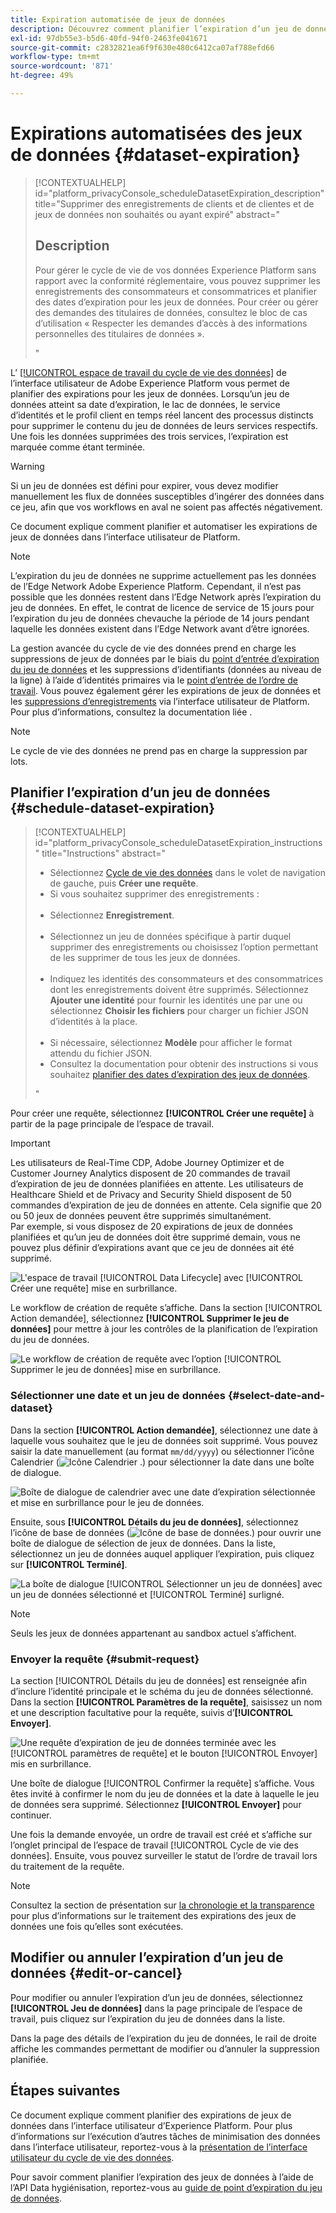 ```yaml
---
title: Expiration automatisée de jeux de données
description: Découvrez comment planifier l’expiration d’un jeu de données dans l’interface utilisateur d’Adobe Experience Platform.
exl-id: 97db55e3-b5d6-40fd-94f0-2463fe041671
source-git-commit: c2832821ea6f9f630e480c6412ca07af788efd66
workflow-type: tm+mt
source-wordcount: '871'
ht-degree: 49%

---
```


# Expirations automatisées des jeux de données {#dataset-expiration}

>[!CONTEXTUALHELP]
>id="platform_privacyConsole_scheduleDatasetExpiration_description"
>title="Supprimer des enregistrements de clients et de clientes et de jeux de données non souhaités ou ayant expiré"
>abstract="<h2>Description</h2><p>Pour gérer le cycle de vie de vos données Experience Platform sans rapport avec la conformité réglementaire, vous pouvez supprimer les enregistrements des consommateurs et consommatrices et planifier des dates d’expiration pour les jeux de données. Pour créer ou gérer des demandes des titulaires de données, consultez le bloc de cas d’utilisation « Respecter les demandes d’accès à des informations personnelles des titulaires de données ».</p>"

L’ [[!UICONTROL  espace de travail du cycle de vie des données]](./overview.md) de l’interface utilisateur de Adobe Experience Platform vous permet de planifier des expirations pour les jeux de données. Lorsqu’un jeu de données atteint sa date d’expiration, le lac de données, le service d’identités et le profil client en temps réel lancent des processus distincts pour supprimer le contenu du jeu de données de leurs services respectifs. Une fois les données supprimées des trois services, l’expiration est marquée comme étant terminée.

>[!WARNING]
>
>Si un jeu de données est défini pour expirer, vous devez modifier manuellement les flux de données susceptibles d’ingérer des données dans ce jeu, afin que vos workflows en aval ne soient pas affectés négativement.

Ce document explique comment planifier et automatiser les expirations de jeux de données dans l’interface utilisateur de Platform.

>[!NOTE]
>
>L’expiration du jeu de données ne supprime actuellement pas les données de l’Edge Network Adobe Experience Platform. Cependant, il n’est pas possible que les données restent dans l’Edge Network après l’expiration du jeu de données. En effet, le contrat de licence de service de 15 jours pour l’expiration du jeu de données chevauche la période de 14 jours pendant laquelle les données existent dans l’Edge Network avant d’être ignorées.

La gestion avancée du cycle de vie des données prend en charge les suppressions de jeux de données par le biais du [point d’entrée d’expiration du jeu de données](../api/dataset-expiration.md) et les suppressions d’identifiants (données au niveau de la ligne) à l’aide d’identités primaires via le [point d’entrée de l’ordre de travail](../api/workorder.md). Vous pouvez également gérer les expirations de jeux de données et les [suppressions d’enregistrements](./record-delete.md) via l’interface utilisateur de Platform. Pour plus d’informations, consultez la documentation liée .

>[!NOTE]
>
>Le cycle de vie des données ne prend pas en charge la suppression par lots.

## Planifier l’expiration d’un jeu de données {#schedule-dataset-expiration}

>[!CONTEXTUALHELP]
>id="platform_privacyConsole_scheduleDatasetExpiration_instructions"
>title="Instructions"
>abstract="<ul><li>Sélectionnez <a href="https://experienceleague.adobe.com/docs/experience-platform/hygiene/ui/overview.html?lang=fr">Cycle de vie des données</a> dans le volet de navigation de gauche, puis <b>Créer une requête</b>.</li><li>Si vous souhaitez supprimer des enregistrements :</li>   <li>Sélectionnez <b>Enregistrement</b>.</li>   <li>Sélectionnez un jeu de données spécifique à partir duquel supprimer des enregistrements ou choisissez l’option permettant de les supprimer de tous les jeux de données.</li>   <li>Indiquez les identités des consommateurs et des consommatrices dont les enregistrements doivent être supprimés. Sélectionnez <b>Ajouter une identité</b> pour fournir les identités une par une ou sélectionnez <b>Choisir les fichiers</b> pour charger un fichier JSON d’identités à la place.</li>   <li>Si nécessaire, sélectionnez <b>Modèle</b> pour afficher le format attendu du fichier JSON.</li><li>Consultez la documentation pour obtenir des instructions si vous souhaitez <a href="https://experienceleague.adobe.com/docs/experience-platform/hygiene/ui/dataset-expiration.html?lang=fr#schedule-dataset-expiration">planifier des dates d’expiration des jeux de données</a>.</li></ul>"

Pour créer une requête, sélectionnez **[!UICONTROL Créer une requête]** à partir de la page principale de l’espace de travail.

>[!IMPORTANT]
>
>Les utilisateurs de Real-Time CDP, Adobe Journey Optimizer et de Customer Journey Analytics disposent de 20 commandes de travail d’expiration de jeu de données planifiées en attente. Les utilisateurs de Healthcare Shield et de Privacy and Security Shield disposent de 50 commandes d’expiration de jeu de données en attente. Cela signifie que 20 ou 50 jeux de données peuvent être supprimés simultanément.<br>Par exemple, si vous disposez de 20 expirations de jeux de données planifiées et qu’un jeu de données doit être supprimé demain, vous ne pouvez plus définir d’expirations avant que ce jeu de données ait été supprimé.

![ L&#39;espace de travail [!UICONTROL Data Lifecycle] avec [!UICONTROL Créer une requête] mise en surbrillance.](../images/ui/ttl/create-request-button.png)

Le workflow de création de requête s’affiche. Dans la section [!UICONTROL Action demandée], sélectionnez **[!UICONTROL Supprimer le jeu de données]** pour mettre à jour les contrôles de la planification de l’expiration du jeu de données.

![Le workflow de création de requête avec l’option [!UICONTROL Supprimer le jeu de données] mise en surbrillance.](../images/ui/ttl/dataset-selected.png)

### Sélectionner une date et un jeu de données {#select-date-and-dataset}

Dans la section **[!UICONTROL Action demandée]**, sélectionnez une date à laquelle vous souhaitez que le jeu de données soit supprimé. Vous pouvez saisir la date manuellement (au format `mm/dd/yyyy`) ou sélectionner l’icône Calendrier (![Icône Calendrier .](/help/images/icons/calendar.png)) pour sélectionner la date dans une boîte de dialogue.

![Boîte de dialogue de calendrier avec une date d’expiration sélectionnée et mise en surbrillance pour le jeu de données.](../images/ui/ttl/select-date.png)

Ensuite, sous **[!UICONTROL Détails du jeu de données]**, sélectionnez l’icône de base de données (![Icône de base de données.](/help/images/icons/database.png)) pour ouvrir une boîte de dialogue de sélection de jeux de données. Dans la liste, sélectionnez un jeu de données auquel appliquer l’expiration, puis cliquez sur **[!UICONTROL Terminé]**.

![La boîte de dialogue [!UICONTROL Sélectionner un jeu de données] avec un jeu de données sélectionné et [!UICONTROL Terminé] surligné.](../images/ui/ttl/select-dataset.png)

>[!NOTE]
>
>Seuls les jeux de données appartenant au sandbox actuel s’affichent.

### Envoyer la requête {#submit-request}

La section [!UICONTROL Détails du jeu de données] est renseignée afin d’inclure l’identité principale et le schéma du jeu de données sélectionné. Dans la section **[!UICONTROL Paramètres de la requête]**, saisissez un nom et une description facultative pour la requête, suivis d’**[!UICONTROL Envoyer]**.

![Une requête d’expiration de jeu de données terminée avec les [!UICONTROL paramètres de requête] et le bouton [!UICONTROL Envoyer] mis en surbrillance.](../images/ui/ttl/submit.png)

Une boîte de dialogue [!UICONTROL Confirmer la requête] s’affiche. Vous êtes invité à confirmer le nom du jeu de données et la date à laquelle le jeu de données sera supprimé. Sélectionnez **[!UICONTROL Envoyer]** pour continuer.

Une fois la demande envoyée, un ordre de travail est créé et s’affiche sur l’onglet principal de l’espace de travail [!UICONTROL Cycle de vie des données]. Ensuite, vous pouvez surveiller le statut de l’ordre de travail lors du traitement de la requête.

>[!NOTE]
>
>Consultez la section de présentation sur [la chronologie et la transparence](../home.md#dataset-expiration-transparency) pour plus d’informations sur le traitement des expirations des jeux de données une fois qu’elles sont exécutées.

## Modifier ou annuler l’expiration d’un jeu de données {#edit-or-cancel}

Pour modifier ou annuler l’expiration d’un jeu de données, sélectionnez **[!UICONTROL Jeu de données]** dans la page principale de l’espace de travail, puis cliquez sur l’expiration du jeu de données dans la liste.

Dans la page des détails de l’expiration du jeu de données, le rail de droite affiche les commandes permettant de modifier ou d’annuler la suppression planifiée.

## Étapes suivantes

Ce document explique comment planifier des expirations de jeux de données dans l’interface utilisateur d’Experience Platform. Pour plus d’informations sur l’exécution d’autres tâches de minimisation des données dans l’interface utilisateur, reportez-vous à la [présentation de l’interface utilisateur du cycle de vie des données](./overview.md).

Pour savoir comment planifier l’expiration des jeux de données à l’aide de l’API Data hygiénisation, reportez-vous au [ guide de point d’expiration du jeu de données](../api/dataset-expiration.md).
